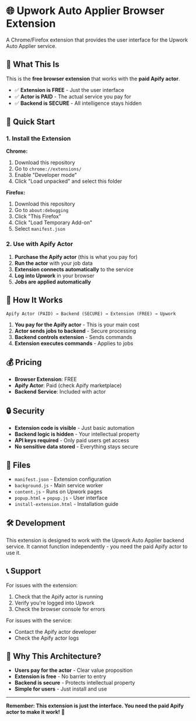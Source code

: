 # 🌐 Upwork Auto Applier Browser Extension

A Chrome/Firefox extension that provides the user interface for the Upwork Auto Applier service.

## 🎯 What This Is

This is the **free browser extension** that works with the **paid Apify actor**. 

- ✅ **Extension is FREE** - Just the user interface
- ✅ **Actor is PAID** - The actual service you pay for
- ✅ **Backend is SECURE** - All intelligence stays hidden

## 🚀 Quick Start

### 1. Install the Extension

**Chrome:**
1. Download this repository
2. Go to `chrome://extensions/`
3. Enable "Developer mode"
4. Click "Load unpacked" and select this folder

**Firefox:**
1. Download this repository
2. Go to `about:debugging`
3. Click "This Firefox"
4. Click "Load Temporary Add-on"
5. Select `manifest.json`

### 2. Use with Apify Actor

1. **Purchase the Apify actor** (this is what you pay for)
2. **Run the actor** with your job data
3. **Extension connects automatically** to the service
4. **Log into Upwork** in your browser
5. **Jobs are applied automatically**

## 🔧 How It Works

```
Apify Actor (PAID) → Backend (SECURE) → Extension (FREE) → Upwork
```

1. **You pay for the Apify actor** - This is your main cost
2. **Actor sends jobs to backend** - Secure processing
3. **Backend controls extension** - Sends commands
4. **Extension executes commands** - Applies to jobs

## 💰 Pricing

- **Browser Extension**: FREE
- **Apify Actor**: Paid (check Apify marketplace)
- **Backend Service**: Included with actor

## 🔒 Security

- **Extension code is visible** - Just basic automation
- **Backend logic is hidden** - Your intellectual property
- **API keys required** - Only paid users get access
- **No sensitive data stored** - Everything stays secure

## 📁 Files

- `manifest.json` - Extension configuration
- `background.js` - Main service worker
- `content.js` - Runs on Upwork pages
- `popup.html` + `popup.js` - User interface
- `install-extension.html` - Installation guide

## 🛠️ Development

This extension is designed to work with the Upwork Auto Applier backend service. It cannot function independently - you need the paid Apify actor to use it.

## 📞 Support

For issues with the extension:
1. Check that the Apify actor is running
2. Verify you're logged into Upwork
3. Check the browser console for errors

For issues with the service:
- Contact the Apify actor developer
- Check the Apify actor logs

## 🎉 Why This Architecture?

- **Users pay for the actor** - Clear value proposition
- **Extension is free** - No barrier to entry
- **Backend is secure** - Protects intellectual property
- **Simple for users** - Just install and use

---

**Remember: This extension is just the interface. You need the paid Apify actor to make it work!** 🚀